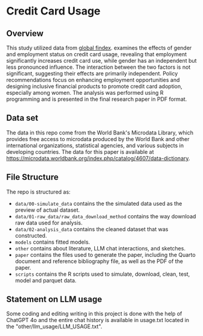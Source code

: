 # Credit Card Usage

## Overview


This study utilized data from [global findex](https://www.worldbank.org/en/publication/globalfindex). examines the effects of gender and employment status on credit card usage, revealing that employment significantly increases credit card use, while gender has an independent but less pronounced influence. The interaction between the two factors is not significant, suggesting their effects are primarily independent. Policy recommendations focus on enhancing employment opportunities and designing inclusive financial products to promote credit card adoption, especially among women. The analysis was performed using R programming and is presented in the final research paper in PDF format.

## Data set

The data in this repo come from the World Bank's Microdata Library, which provides free access to microdata produced by the World Bank and other international organizations, statistical agencies, and various subjects in developing countries. The data for this paper is available at https://microdata.worldbank.org/index.php/catalog/4607/data-dictionary.

## File Structure

The repo is structured as:

-   `data/00-simulate_data` contains the the simulated data used as the preview of actual dataset.
-   `data/01-raw_data/raw_data_download_method` contains the way download raw data used for analysis.
-   `data/02-analysis_data` contains the cleaned dataset that was constructed.
-   `models` contains fitted models. 
-   `other` contains about literature, LLM chat interactions, and sketches.
-   `paper` contains the files used to generate the paper, including the Quarto document and reference bibliography file, as well as the PDF of the paper. 
-   `scripts` contains the R scripts used to simulate, download, clean, test, model and parquet data.
  
## Statement on LLM usage

Some coding and editing writing in this project is done with the help of ChatGPT 4o and the entire chat history is available in usage.txt located in the "other/llm_usage/LLM_USAGE.txt".
